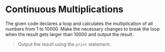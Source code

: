 # Continuous Multiplications

The given code declares a loop and calculates the multiplication of all numbers from 1 to 10000. 
Make the necessary changes to break the loop when the result gets larger than 10000 and output the result.

>Output the result using the `print` statement.